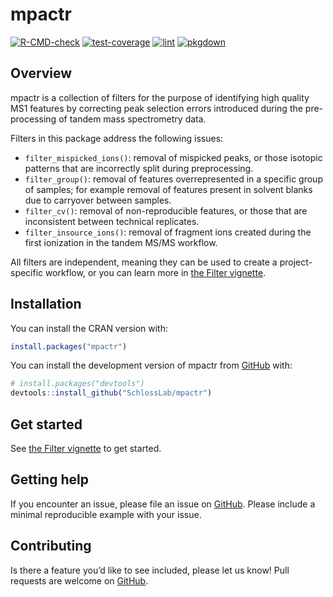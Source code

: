 
<!-- README.md is generated from README.Rmd. Please edit that file -->

# mpactr

<!-- badges: start -->

[![R-CMD-check](https://github.com/SchlossLab/mpactr/actions/workflows/r.yml/badge.svg)](https://github.com/SchlossLab/mpactr/actions/workflows/r.yml)
[![test-coverage](https://github.com/SchlossLab/mpactr/actions/workflows/test-coverage.yml/badge.svg)](https://github.com/SchlossLab/mpactr/actions/workflows/test-coverage.yml)
[![lint](https://github.com/SchlossLab/mpactr/actions/workflows/lintr.yml/badge.svg)](https://github.com/SchlossLab/mpactr/actions/workflows/lintr.yml)
[![pkgdown](https://github.com/SchlossLab/mpactr/actions/workflows/pkgdown.yaml/badge.svg)](https://github.com/SchlossLab/mpactr/actions/workflows/pkgdown.yaml)
<!-- badges: end -->

## Overview

mpactr is a collection of filters for the purpose of identifying high
quality MS1 features by correcting peak selection errors introduced
during the pre-processing of tandem mass spectrometry data.

Filters in this package address the following issues:

- `filter_mispicked_ions()`: removal of mispicked peaks, or those
  isotopic patterns that are incorrectly split during preprocessing.
- `filter_group()`: removal of features overrepresented in a specific
  group of samples; for example removal of features present in solvent
  blanks due to carryover between samples.
- `filter_cv()`: removal of non-reproducible features, or those that are
  inconsistent between technical replicates.
- `filter_insource_ions()`: removal of fragment ions created during the
  first ionization in the tandem MS/MS workflow.

All filters are independent, meaning they can be used to create a
project-specific workflow, or you can learn more in [the Filter
vignette](https://www.mums2.org/mpactr/articles/filter2.html).

## Installation

You can install the CRAN version with:

``` r
install.packages("mpactr")
```

You can install the development version of mpactr from
[GitHub](https://github.com/SchlossLab/mpactr) with:

``` r
# install.packages("devtools")
devtools::install_github("SchlossLab/mpactr")
```

## Get started

See [the Filter
vignette](https://www.mums2.org/mpactr/articles/filter2.html) to
get started.

## Getting help

If you encounter an issue, please file an issue on
[GitHub](https://github.com/SchlossLab/mpactr/issues). Please include a
minimal reproducible example with your issue.

## Contributing

Is there a feature you’d like to see included, please let us know! Pull
requests are welcome on
[GitHub](https://github.com/SchlossLab/mpactr/pulls).
